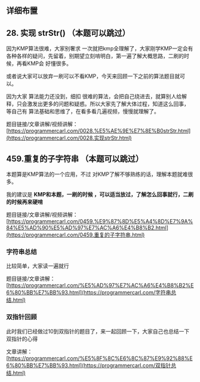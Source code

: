 ##  **详细布置** 



## **28. 实现 strStr() （本题可以跳过）**



因为KMP算法很难，大家别奢求 一次就把kmp全理解了，大家刚学KMP一定会有各种各样的疑问，先留着，别期望立刻啃明白，第一遍了解大概思路，二刷的时候，再看KMP会 好懂很多。



或者说大家可以放弃一刷可以不看KMP，今天来回顾一下之前的算法题目就可以。



因为大家 算法能力还没到，细扣 很难的算法，会把自己绕进去，就算别人给解释，只会激发出更多的问题和疑惑。所以大家先了解大体过程，知道这么回事， 等自己有 算法基础和思维了，在看多看几遍视频，慢慢就理解了。



题目链接/文章讲解/视频讲解：[https://programmercarl.com/0028.%E5%AE%9E%E7%8E%B0strStr.html](https://programmercarl.com/0028.实现strStr.html) 



##  **459.重复的子字符串 （本题可以跳过）**



本题算是KMP算法的一个应用，不过 对KMP了解不够熟练的话，理解本题就难很多。 

我的建议是 **KMP和本题，一刷的时候 ，可以适当放过，了解怎么回事就行，二刷的时候再来硬啃**



题目链接/文章讲解/视频讲解：[https://programmercarl.com/0459.%E9%87%8D%E5%A4%8D%E7%9A%84%E5%AD%90%E5%AD%97%E7%AC%A6%E4%B8%B2.html](https://programmercarl.com/0459.重复的子字符串.html) 



### **字符串总结** 



比较简单，大家读一遍就行 



题目链接/文章讲解：[https://programmercarl.com/%E5%AD%97%E7%AC%A6%E4%B8%B2%E6%80%BB%E7%BB%93.html](https://programmercarl.com/字符串总结.html) 



###  **双指针回顾** 



此时我们已经做过10到双指针的题目了，来一起回顾一下，大家自己也总结一下双指针的心得 



文章讲解：[https://programmercarl.com/%E5%8F%8C%E6%8C%87%E9%92%88%E6%80%BB%E7%BB%93.html](https://programmercarl.com/双指针总结.html) 

  